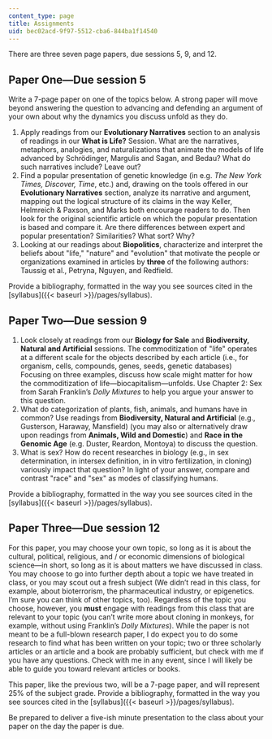 ```yaml
---
content_type: page
title: Assignments
uid: bec02acd-9f97-5512-cba6-844ba1f14540
---
```


There are three seven page papers, due sessions 5, 9, and 12.

Paper One—Due session 5
-----------------------

Write a 7-page paper on one of the topics below. A strong paper will move beyond answering the question to advancing and defending an argument of your own about why the dynamics you discuss unfold as they do.

1.  Apply readings from our **Evolutionary Narratives** section to an analysis of readings in our **What is Life?** Session. What are the narratives, metaphors, analogies, and naturalizations that animate the models of life advanced by Schrödinger, Margulis and Sagan, and Bedau? What do such narratives include? Leave out?
2.  Find a popular presentation of genetic knowledge (in e.g. _The New York Times, Discover, Time_, etc.) and, drawing on the tools offered in our **Evolutionary Narratives** section, analyze its narrative and argument, mapping out the logical structure of its claims in the way Keller, Helmreich & Paxson, and Marks both encourage readers to do. Then look for the original scientific article on which the popular presentation is based and compare it. Are there differences between expert and popular presentation? Similarities? What sort? Why?
3.  Looking at our readings about **Biopolitics**, characterize and interpret the beliefs about "life," "nature" and "evolution" that motivate the people or organizations examined in articles by **three** of the following authors: Taussig et al., Petryna, Nguyen, and Redfield.

Provide a bibliography, formatted in the way you see sources cited in the [syllabus]({{< baseurl >}}/pages/syllabus).

Paper Two—Due session 9
-----------------------

1.  Look closely at readings from our **Biology for Sale** and **Biodiversity, Natural and Artificial** sessions. The commoditization of "life" operates at a different scale for the objects described by each article (i.e., for organism, cells, compounds, genes, seeds, genetic databases) Focusing on three examples, discuss how scale might matter for how the commoditization of life—biocapitalism—unfolds. Use Chapter 2: Sex from Sarah Franklin’s _Dolly Mixtures_ to help you argue your answer to this question.
2.  What do categorization of plants, fish, animals, and humans have in common? Use readings from **Biodiversity, Natural and Artificial** (e.g., Gusterson, Haraway, Mansfield) (you may also or alternatively draw upon readings from **Animals, Wild and Domestic**) and **Race in the Genomic Age** (e.g. Duster, Reardon, Montoya) to discuss the question.
3.  What is sex? How do recent researches in biology (e.g., in sex determination, in intersex definition, in in vitro fertilization, in cloning) variously impact that question? In light of your answer, compare and contrast "race" and "sex" as modes of classifying humans.

Provide a bibliography, formatted in the way you see sources cited in the [syllabus]({{< baseurl >}}/pages/syllabus).

Paper Three—Due session 12
--------------------------

For this paper, you may choose your own topic, so long as it is about the cultural, political, religious, and / or economic dimensions of biological science—in short, so long as it is about matters we have discussed in class. You may choose to go into further depth about a topic we have treated in class, or you may scout out a fresh subject (We didn’t read in this class, for example, about bioterrorism, the pharmaceutical industry, or epigenetics. I’m sure you can think of other topics, too). Regardless of the topic you choose, however, you **must** engage with readings from this class that are relevant to your topic (you can’t write more about cloning in monkeys, for example, without using Franklin’s _Dolly Mixtures_). While the paper is not meant to be a full-blown research paper, I do expect you to do some research to find what has been written on your topic; two or three scholarly articles or an article and a book are probably sufficient, but check with me if you have any questions. Check with me in any event, since I will likely be able to guide you toward relevant articles or books.

This paper, like the previous two, will be a 7-page paper, and will represent 25% of the subject grade. Provide a bibliography, formatted in the way you see sources cited in the [syllabus]({{< baseurl >}}/pages/syllabus).

Be prepared to deliver a five-ish minute presentation to the class about your paper on the day the paper is due.